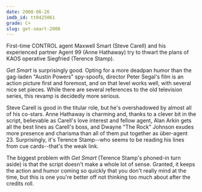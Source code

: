 ```yaml
---
date: 2008-06-26
imdb_id: tt0425061
grade: C+
slug: get-smart-2008
---
```


First-time CONTROL agent Maxwell Smart (Steve Carell) and his experienced partner Agent 99 (Anne Hathaway) try to thwart the plans of KAOS operative Siegfried (Terence Stamp).

_Get Smart_ is surprisingly good. Opting for a more deadpan humor than the gag-laden "Austin Powers" spy-spoofs, director Peter Segal's film is an action picture first and foremost, and on that level works well, with several nice set pieces. While there are several references to the old television series, this revamp is decidedly more serious.

Steve Carell is good in the titular role, but he's overshadowed by almost all of his co-stars. Anne Hathaway is charming and, thanks to a clever bit in the script, believable as Carell's love interest and fellow agent, Alan Arkin gets all the best lines as Carell's boss, and Dwayne "The Rock" Johnson exudes more presence and charisma than all of them put together as über-agent 23. Surprisingly, it's Terence Stamp--who seems to be reading his lines from cue cards--that's the weak link.

The biggest problem with _Get Smart_ (Terence Stamp's phoned-in turn aside) is that the script doesn't make a whole lot of sense. Granted, it keeps the action and humor coming so quickly that you don't really mind at the time, but this is one you're better off not thinking too much about after the credits roll.
